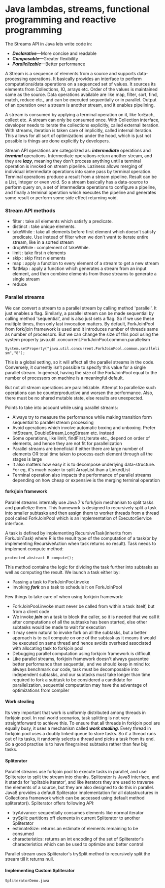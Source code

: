 # Java lambdas, streams, functional programming and reactive programming

The Streams API in Java lets write code in:
* _**Declarative**_—More concise and readable
* _**Composable**_—Greater flexibility
* _**Parallelizable**_—Better performance

A Stream is a sequence of elements from a source and supports data-processing operations. It basically provides
an interface to perform computations/data operations on a sequenced set of values. It sources its elements from Collections,
IO, arrays etc. Order of the values is maintained same as the source. Data operations available are like map, filter, sort,
find, match, reduce etc., and can be executed sequentially or in parallel. Output of an operation over a stream is another stream,
and it enables pipelining.

A stream is consumed by applying a terminal operation on it, like forEach, collect etc. A stream can only be consumed once.
With Collection interface, developer needs to iterate the collections explicitly, called external iteration.
With streams, iteration is taken care of implicitly, called internal iteration. This allows for all sort of optimizations under the hood,
which is just not possible is things are done explicitly by developers.

Stream API operations are categorized as: _**intermediate**_ operations and _**terminal**_ operations.
Intermediate operations return another stream, and they are _**lazy**_, meaning they don't process anything until a terminal
operation is invoked on stream pipeline. Laziness allows merging of individual intermediate operations into same pass by terminal operation.
Terminal operations produce a result from a stream pipeline. Result can be a List, Integer or even void.
So a stream basically has a data-source to perform query on, a set of intermediate operations to configure a pipeline, 
and finally a terminal operation which executes the pipeline and generates some result or perform some side effect returning void.

### Stream API methods
* filter : take all elements which satisfy a predicate.
* distinct : take unique elements.
* takeWhile : take all elements before first element which doesn't satisfy predicate. Use instead of filter when we don't want to iterate entire stream, like in a sorted stream
* dropWhile : complement of takeWhile.
* limit : take first n elements
* skip : skip first n elements
* map : apply a function to every element of a stream to get a new stream
* flatMap : apply a function which generates a stream from an input element, and then combine elements from those streams to generate a single stream
* reduce

### Parallel streams
We can convert a stream to a parallel stream by calling method 'parallel'. It just enables a flag. Similarly, a parallel stream
can be made sequential by calling method 'sequential', and is also just sets a flag. So if we use these multiple times, then
only last invocation matters.
By default, ForkJoinPool from fork/join framework is used and it introduces
number of threads same as number of processors. But we can change the size of this pool using the system property
java.util .concurrent.ForkJoinPool.common.parallelism

`System.setProperty("java.util.concurrent.ForkJoinPool.common.parallelism","8");`

This is a global setting, so it will affect all the parallel streams in the code. Conversely, it currently isn’t possible
to specify this value for a single parallel stream. In general, having the size of the ForkJoinPool equal to the number 
of processors on machine is a meaningful default.

But not all stream operations are parallelizable. Attempt to parallelize such operations can be counterproductive and 
worsen the performance. Also, there must be no shared mutable state, else results are unexpected.

Points to take into account while using parallel streams:

* Always try to measure the performance while making transition form sequential to parallel stream processing
* Avoid operations which involve automatic boxing and unboxing. Prefer IntStream, DoubleStream,LongStream etc. instead
* Some operations, like limit, findFirst,Iterate etc., depend on order of elements, and hence they are not fit for parallelization
* Parallel streams are beneficial if either there are large number of elements OR total time taken to process each element through all the stages is large
* It also matters how easy it is to decompose underlying data-structure. For eg, it's much easier to split ArrayList than a LinkedList
* Terminal operation also impacts the performance of parallel streams depending on how cheap or expensive is the merging terminal operation

#### fork/join framework
Parallel streams internally use Java 7's fork/join mechanism to split tasks and parallelize them.
This framework is designed to recursively split a task into smaller subtasks and then assign them to worker threads from a thread pool called
ForkJoinPool which is an implementation of ExecutorService interface.

A task is defined by implementing RecursiveTask<R>(inherits from ForkJoinTask) where R is the result type of the computation of a task(or by implementing RecursiveAction
when task returns no result). Task needs to implement compute method:

`protected abstract R compute();`

This method contains the logic for dividing the task further into subtasks as well as computing the result.
We launch a task either by:
* Passing a task to ForkJoinPool.invoke
* Invoking _**fork**_ on a task to schedule it on ForkJoinPool

Few things to take care of when using forkjoin framework:
* ForkJoinPool.invoke must never be called from within a task itself, but from a client code
* We invoke _**join**_ on a task to block the caller, so it is needed that we call it after computations of all the subtasks
  has been started, else other subtasks would be made to wait for execution
* It may seem natural to invoke fork on all the subtasks, but a better approach is to call compute on one of the subtask
  as it means it would be executed on same thread and hence avoids overhead associated with allocating task to forkjoin pool
* Debugging parallel computation using forkjoin framework is difficult
* Like parallel streams, forkjoin framework doesn't always guarantee better performance than sequential,
  and we should keep in mind to: always benchmark our code, task must be decomposable into independent subtasks, 
  and our subtasks must take longer than time required to fork a subtask to be considered a candidate for parallelization,
  sequential computation may have the advantage of optimizations from compiler

#### Work stealing
Its very important that work is uniformly distributed among threads in forkjoin pool. In real world scenarios, task splitting
is not very straightforward to achieve this.
To ensure that all threads in forkjoin pool are equally busy, it uses a mechanism called _**work stealing**_.
Every thread in forkjoin pool uses a doubly linked queue to store tasks. So if a thread runs out of its tasks, it randomly
selects a thread and picks a task from its end. So a good practise is to have finegrained subtasks rather than few big tasks.

#### Spliterator
Parallel streams use forkjoin pool to execute tasks in parallel, and use Spliterator to split the stream into chunks.
Spliterator is Java8 interface, and it stands for 'splitable iterator', and like iterators they are used to traverse the
elements of a source, but they are also designed to do this in parallel. Java8 provides a default Spliterator implementation
for all datastructures in Collections framework which can be accessed using default method spliterator().
Spliterator offers following API:
* tryAdvance: sequentially consumes elements  like normal iterator
* trySplit: partitions off elements in current Spliterator to another Spliterator
* estimateSize: returns an estimate of elements remaining to be consumed
* characteristics: returns an int encoding of the set of Spliterator's characteristics which can be used to optimize and better control

Parallel stream uses Spliterator's trySplit method to recursively split the stream till it returns null.

#### Implementing Custom Spliterator

`SpliteratorDemo.java`